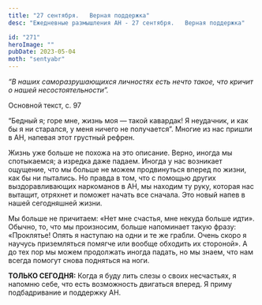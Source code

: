 ```yaml
---
title: "27 сентября.   Верная поддержка"
desc: "Ежедневные размышления АН - 27 сентября.   Верная поддержка"

id: "271"
heroImage: ""
pubDate: 2023-05-04
moth: "sentyabr"
---
```


_“В наших саморазрушающихся личностях есть нечто такое, что кричит о нашей
несостоятельности”._

Основной текст, с. 97

“Бедный я; горе мне, жизнь моя — такой кавардак! Я неудачник, и как бы я ни
старался, у меня ничего не получается”. Многие из нас пришли в АН, напевая
этот грустный рефрен.

Жизнь уже больше не похожа на это описание. Верно, иногда мы спотыкаемся; а
изредка даже падаем. Иногда у нас возникает ощущение, что мы больше не можем
продвинуться вперед по жизни, как бы ни пытались. Но правда в том, что с
помощью других выздоравливающих наркоманов в АН, мы находим ту руку, которая
нас вытащит, отряхнет и поможет начать все сначала. Это новый напев в нашей
сегодняшней жизни.

Мы больше не причитаем: «Нет мне счастья, мне некуда больше идти». Обычно, то,
что мы произносим, больше напоминает такую фразу: «Проклятье! Опять я наступаю
на одни и те же грабли. Очень скоро я научусь приземляться помягче или вообще
обходить их стороной». А до тех пор мы можем продолжать иногда падать, но мы
знаем, что нам всегда помогут снова подняться на ноги.

**ТОЛЬКО СЕГОДНЯ:** Когда я буду лить слезы о своих несчастьях, я напомню
себе, что есть возможность двигаться вперед. Я приму подбадривание и поддержку
АН.
